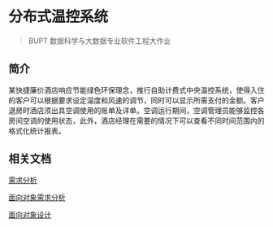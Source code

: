 # 分布式温控系统

> BUPT 数据科学与大数据专业软件工程大作业

## 简介

某快捷廉价酒店响应节能绿色环保理念，推行自助计费式中央温控系统，使得入住的客户可以根据要求设定温度和风速的调节，同时可以显示所需支付的金额。客户退房时酒店须出具空调使用的账单及详单。空调运行期间，空调管理员能够监控各房间空调的使用状态，此外，酒店经理在需要的情况下可以查看不同时间范围内的格式化统计报表。

## 相关文档

[需求分析](docs/Requirements-analysis.md)

[面向对象需求分析](docs/Object-oriented-analysis.md)

[面向对象设计](docs/Object-oriented-design.md)